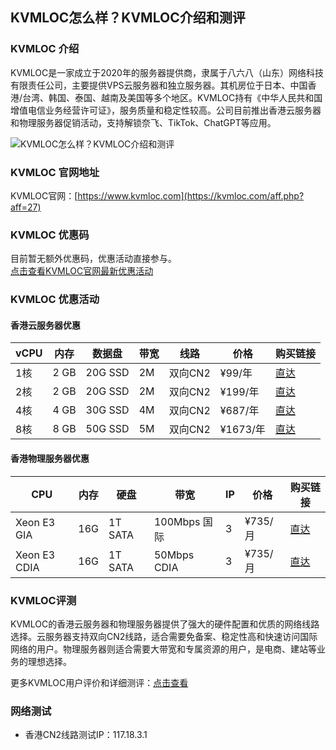 ## KVMLOC怎么样？KVMLOC介绍和测评

### KVMLOC 介绍

KVMLOC是一家成立于2020年的服务器提供商，隶属于八六八（山东）网络科技有限责任公司，主要提供VPS云服务器和独立服务器。其机房位于日本、中国香港/台湾、韩国、泰国、越南及美国等多个地区。KVMLOC持有《中华人民共和国增值电信业务经营许可证》，服务质量和稳定性较高。公司目前推出香港云服务器和物理服务器促销活动，支持解锁奈飞、TikTok、ChatGPT等应用。

![KVMLOC怎么样？KVMLOC介绍和测评](https://github.com/user-attachments/assets/613befcf-a70f-4b52-b961-ee5df911e39f)

### KVMLOC 官网地址

KVMLOC官网：[https://www.kvmloc.com](https://kvmloc.com/aff.php?aff=27)

### KVMLOC 优惠码

目前暂无额外优惠码，优惠活动直接参与。  
[点击查看KVMLOC官网最新优惠活动](https://kvmloc.com/aff.php?aff=27)

### KVMLOC 优惠活动

#### 香港云服务器优惠

| vCPU | 内存   | 数据盘  | 带宽  | 线路     | 价格      | 购买链接                                                                                                                                 |
|------|--------|---------|-------|----------|-----------|----------------------------------------------------------------------------------------------------------------------------------------|
| 1核  | 2 GB   | 20G SSD | 2M    | 双向CN2  | ¥99/年    | [直达](https://kvmloc.com/aff.php?aff=27&pid=95)                                                                                        |
| 2核  | 2 GB   | 20G SSD | 2M    | 双向CN2  | ¥199/年   | [直达](https://kvmloc.com/aff.php?aff=27&pid=82)                                                                                        |
| 4核  | 4 GB   | 30G SSD | 4M    | 双向CN2  | ¥687/年   | [直达](https://kvmloc.com/aff.php?aff=27&pid=85)                                                                                        |
| 8核  | 8 GB   | 50G SSD | 5M    | 双向CN2  | ¥1673/年  | [直达](https://kvmloc.com/aff.php?aff=27&pid=87)                                                                                        |

#### 香港物理服务器优惠

| CPU           | 内存   | 硬盘      | 带宽             | IP | 价格    | 购买链接                                                                                                    |
|---------------|--------|-----------|------------------|----|---------|-------------------------------------------------------------------------------------------------------------|
| Xeon E3 GIA   | 16G    | 1T SATA   | 100Mbps 国际     | 3  | ¥735/月 | [直达](https://kvmloc.com/aff.php?aff=27&pid=7)                                                                 |
| Xeon E3 CDIA  | 16G    | 1T SATA   | 50Mbps CDIA      | 3  | ¥735/月 | [直达](https://kvmloc.com/aff.php?aff=27&pid=19)                                                                |

### KVMLOC评测

KVMLOC的香港云服务器和物理服务器提供了强大的硬件配置和优质的网络线路选择。云服务器支持双向CN2线路，适合需要免备案、稳定性高和快速访问国际网络的用户。物理服务器则适合需要大带宽和专属资源的用户，是电商、建站等业务的理想选择。

更多KVMLOC用户评价和详细测评：[点击查看](https://kvmloc.com/aff.php?aff=27)

### 网络测试

- 香港CN2线路测试IP：117.18.3.1
